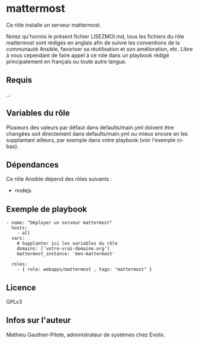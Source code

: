 mattermost
=====

Ce rôle installe un serveur mattermost. 

Notez qu'hormis le présent fichier LISEZMOI.md, tous les fichiers du rôle mattermost sont rédigés en anglais afin de suivre les conventions de la communauté Ansible, favoriser sa réutilisation et son amélioration, etc. Libre à vous cependant de faire appel à ce role dans un playbook rédigé principalement en français ou toute autre langue.

Requis
------

...

Variables du rôle
-----------------

Plusieurs des valeurs par défaut dans defaults/main.yml doivent être changées soit directement dans defaults/main.yml ou mieux encore en les supplantant ailleurs, par exemple dans votre playbook (voir l'exemple ci-bas).

Dépendances
------------

Ce rôle Ansible dépend des rôles suivants :

- nodejs

Exemple de playbook
-------------------

```
- name: "Déployer un serveur mattermost"
  hosts: 
    - all
  vars:
    # Supplanter ici les variables du rôle
    domains: ['votre-vrai-domaine.org']
    mattermost_instance: 'mon-mattermost'

  roles:
    - { role: webapps/mattermost , tags: "mattermost" }
```

Licence
-------

GPLv3

Infos sur l'auteur
------------------

Mathieu Gauthier-Pilote, administrateur de systèmes chez Evolix.
